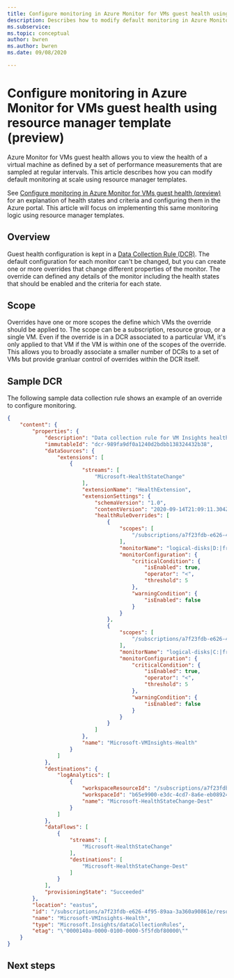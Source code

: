 ```yaml
---
title: Configure monitoring in Azure Monitor for VMs guest health using resource manager template (preview)
description: Describes how to modify default monitoring in Azure Monitor for VMs guest health at scale using resource manager templates.
ms.subservice: 
ms.topic: conceptual
author: bwren
ms.author: bwren
ms.date: 09/08/2020

---
```


# Configure monitoring in Azure Monitor for VMs guest health using resource manager template (preview)
Azure Monitor for VMs guest health allows you to view the health of a virtual machine as defined by a set of performance measurements that are sampled at regular intervals. This article describes how you can modify default monitoring at scale using resource manager templates. 

See [Configure monitoring in Azure Monitor for VMs guest health (preview)](vminsights-health-configure.md) for an explanation of health states and criteria and configuring them in the Azure portal. This article will focus on implementing this same monitoring logic using resource manager templates.


## Overview
Guest health configuration is kept in a [Data Collection Rule (DCR)](../platform/data-collection-rule-overview.md). The default configuration for each monitor can't be changed, but you can create one or more overrides that change different properties of the monitor. The override can defined any details of the monitor including the health states that should be enabled and the criteria for each state.

## Scope
Overrides have one or more scopes the define which VMs the override should be applied to. The scope can be a subscription, resource group, or a single VM. Even if the override is in a DCR associated to a particular VM, it's only applied to that VM if the VM is within one of the scopes of the override. This allows you to broadly associate a smaller number of DCRs to a set of VMs but provide granluar control of overrides within the DCR itself.


## Sample DCR
The following sample data collection rule shows an example of an override to configure monitoring.


```json
{
    "content": {
        "properties": {
            "description": "Data collection rule for VM Insights health.",
            "immutableId": "dcr-989fa9df0a1240d2bdbb138324432b38",
            "dataSources": {
                "extensions": [
                    {
                        "streams": [
                            "Microsoft-HealthStateChange"
                        ],
                        "extensionName": "HealthExtension",
                        "extensionSettings": {
                            "schemaVersion": "1.0",
                            "contentVersion": "2020-09-14T21:09:11.304Z",
                            "healthRuleOverrides": [
                                {
                                    "scopes": [
                                        "/subscriptions/a7f23fdb-e626-4f95-89aa-3a360a90861e/resourcegroups/vitalyf-demo1/providers/microsoft.compute/virtualmachines/vitalyf-win1-demo1"
                                    ],
                                    "monitorName": "logical-disks|D:|free-space",
                                    "monitorConfiguration": {
                                        "criticalCondition": {
                                            "isEnabled": true,
                                            "operator": "<",
                                            "threshold": 5
                                        },
                                        "warningCondition": {
                                            "isEnabled": false
                                        }
                                    }
                                },
                                {
                                    "scopes": [
                                        "/subscriptions/a7f23fdb-e626-4f95-89aa-3a360a90861e/resourcegroups/vitalyf-demo1/providers/microsoft.compute/virtualmachines/vitalyf-win1-demo1"
                                    ],
                                    "monitorName": "logical-disks|C:|free-space",
                                    "monitorConfiguration": {
                                        "criticalCondition": {
                                            "isEnabled": true,
                                            "operator": "<",
                                            "threshold": 5
                                        },
                                        "warningCondition": {
                                            "isEnabled": false
                                        }
                                    }
                                }
                            ]
                        },
                        "name": "Microsoft-VMInsights-Health"
                    }
                ]
            },
            "destinations": {
                "logAnalytics": [
                    {
                        "workspaceResourceId": "/subscriptions/a7f23fdb-e626-4f95-89aa-3a360a90861e/resourcegroups/vitalyf-demo1/providers/microsoft.operationalinsights/workspaces/vitalyf-demo1-wks-eus",
                        "workspaceId": "b65e9900-e3dc-4cd7-8a6e-eb08924f1060",
                        "name": "Microsoft-HealthStateChange-Dest"
                    }
                ]
            },
            "dataFlows": [
                {
                    "streams": [
                        "Microsoft-HealthStateChange"
                    ],
                    "destinations": [
                        "Microsoft-HealthStateChange-Dest"
                    ]
                }
            ],
            "provisioningState": "Succeeded"
        },
        "location": "eastus",
        "id": "/subscriptions/a7f23fdb-e626-4f95-89aa-3a360a90861e/resourceGroups/vitalyf-demo1/providers/Microsoft.Insights/dataCollectionRules/Microsoft-VMInsights-Health",
        "name": "Microsoft-VMInsights-Health",
        "type": "Microsoft.Insights/dataCollectionRules",
        "etag": "\"0000140a-0000-0100-0000-5f5fdbf80000\""
    }
}
```



## Next steps